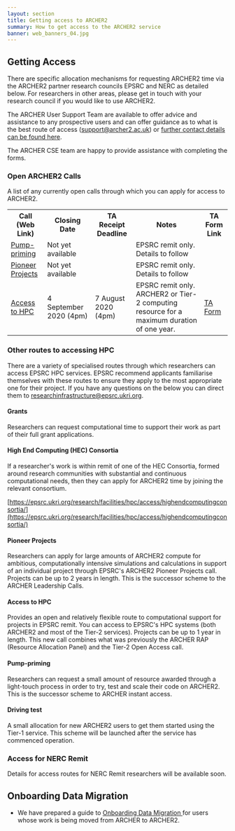 ```yaml
---
layout: section
title: Getting access to ARCHER2 
summary: How to get access to the ARCHER2 service
banner: web_banners_04.jpg
---
```


<h2> Getting Access </h2>

There are specific allocation mechanisms for requesting ARCHER2 time via the ARCHER2 partner research councils EPSRC and NERC as detailed below. For researchers in other areas, please get in touch with your research council if you would like to use ARCHER2.

The ARCHER User Support Team are available to offer advice and assistance to any prospective users and can offer guidance as to what is the best route of access ([support@archer2.ac.uk](mailto:support@archer2.ac.uk)) or [further contact details can be found here](https://www.archer2.ac.uk/support-access/servicedesk.html).

<!-- A completed Sample Technical Assessment (TA) form can be found here.  -->The ARCHER CSE team are happy to provide assistance with completing the forms. 


### Open ARCHER2 Calls

A list of any currently open calls through which you can apply for access to ARCHER2.


<table>
	<tr>
		<th >Call (Web Link)</th>
		<th >Closing Date</th>
		<th >TA Receipt Deadline</th>
		<th >Notes</th>
		<th >TA Form Link</th>
	</tr>
	<tr>
		<td><a href="#pump-priming">Pump-priming</a></td>
		<td>Not yet available</td>
		<td></td>
		<td>EPSRC remit only. Details to follow</td>
		<td></td>
	</tr>
	<tr>
		<td><a href="#pioneer-projects">Pioneer Projects</a></td>
		<td>Not yet available</td>
		<td></td>
		<td>EPSRC remit only. Details to follow</td>
		<td></td>
	</tr>
	<tr>
		<td><a href="#access-to-hpc">Access to HPC</a></td>
		<td>4 September 2020 (4pm)</td>
		<td>7 August 2020 (4pm)</td>
		<td>EPSRC remit only. ARCHER2 or Tier-2 computing resource for a maximum duration of one year.</td>
		<td><a href="./ta/ARCHER2-TA-form_v1.3.docx">TA Form</a></td>
	</tr>
</table>


### Other routes to accessing HPC
There are a variety of specialised routes through which researchers can access EPSRC HPC services. EPSRC recommend applicants familiarise themselves with these routes to ensure they apply to the most appropriate one for their project. If you have any questions on the below you can direct them to [researchinfrastructure@epsrc.ukri.org](mailto:researchinfrastructure@epsrc.ukri.org).


#### Grants 
Researchers can request computational time to support their work as part of their full grant applications. 

#### High End Computing (HEC) Consortia
If a researcher's work is within remit of one of the HEC Consortia, formed around research communities with substantial and continuous computational needs, then they can apply for ARCHER2 time by joining the relevant consortium. 

[https://epsrc.ukri.org/research/facilities/hpc/access/highendcomputingconsortia/](https://epsrc.ukri.org/research/facilities/hpc/access/highendcomputingconsortia/)

#### Pioneer Projects
Researchers can apply for large amounts of ARCHER2 compute for ambitious, computationally intensive simulations and calculations in support of an individual project through EPSRC's ARCHER2 Pioneer Projects call.  Projects can be up to 2 years in length.  This is the successor scheme to the ARCHER Leadership Calls.

#### Access to HPC

Provides an open and relatively flexible route to computational support for projects in EPSRC remit.
You can access to EPSRC's HPC systems (both ARCHER2 and most of the Tier-2 services).
Projects can be up to 1 year in length.
This new call combines what was previously the ARCHER RAP (Resource Allocation Panel) and the Tier-2 Open Access call.

#### Pump-priming
Researchers can request a small amount of resource awarded through a light-touch process in order to try, test and scale their code on ARCHER2. This is the successor scheme to ARCHER instant access.


#### Driving test
A small allocation for new ARCHER2 users to get them started using the Tier-1 service.  This scheme will be launched after the service has commenced operation.




### Access for NERC Remit

Details for access routes for NERC Remit researchers will be available soon.







## Onboarding Data Migration

* We have prepared a guide to [Onboarding Data Migration ](onboarding-data-migration)for users whose work is being moved from ARCHER to ARCHER2.